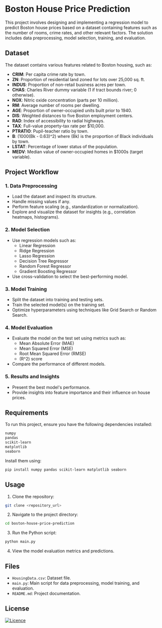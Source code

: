# Boston House Price Prediction

This project involves designing and implementing a regression model to predict Boston house prices based on a dataset containing features such as the number of rooms, crime rates, and other relevant factors. The solution includes data preprocessing, model selection, training, and evaluation.

## Dataset

The dataset contains various features related to Boston housing, such as:
- **CRIM**: Per capita crime rate by town.
- **ZN**: Proportion of residential land zoned for lots over 25,000 sq. ft.
- **INDUS**: Proportion of non-retail business acres per town.
- **CHAS**: Charles River dummy variable (1 if tract bounds river; 0 otherwise).
- **NOX**: Nitric oxide concentration (parts per 10 million).
- **RM**: Average number of rooms per dwelling.
- **AGE**: Proportion of owner-occupied units built prior to 1940.
- **DIS**: Weighted distances to five Boston employment centers.
- **RAD**: Index of accessibility to radial highways.
- **TAX**: Full-value property-tax rate per $10,000.
- **PTRATIO**: Pupil-teacher ratio by town.
- **B**: \(1000(Bk - 0.63)^2\) where \(Bk\) is the proportion of Black individuals by town.
- **LSTAT**: Percentage of lower status of the population.
- **MEDV**: Median value of owner-occupied homes in $1000s (target variable).

## Project Workflow

### 1. Data Preprocessing
- Load the dataset and inspect its structure.
- Handle missing values if any.
- Perform feature scaling (e.g., standardization or normalization).
- Explore and visualize the dataset for insights (e.g., correlation heatmaps, histograms).

### 2. Model Selection
- Use regression models such as:
  - Linear Regression
  - Ridge Regression
  - Lasso Regression
  - Decision Tree Regressor
  - Random Forest Regressor
  - Gradient Boosting Regressor
- Use cross-validation to select the best-performing model.

### 3. Model Training
- Split the dataset into training and testing sets.
- Train the selected model(s) on the training set.
- Optimize hyperparameters using techniques like Grid Search or Random Search.

### 4. Model Evaluation
- Evaluate the model on the test set using metrics such as:
  - Mean Absolute Error (MAE)
  - Mean Squared Error (MSE)
  - Root Mean Squared Error (RMSE)
  - \(R^2\) score
- Compare the performance of different models.

### 5. Results and Insights
- Present the best model's performance.
- Provide insights into feature importance and their influence on house prices.

## Requirements

To run this project, ensure you have the following dependencies installed:

```bash
numpy
pandas
scikit-learn
matplotlib
seaborn
```

Install them using:

```bash
pip install numpy pandas scikit-learn matplotlib seaborn
```

## Usage

1. Clone the repository:

```bash
git clone <repository_url>
```

2. Navigate to the project directory:

```bash
cd boston-house-price-prediction
```

3. Run the Python script:

```bash
python main.py
```

4. View the model evaluation metrics and predictions.

## Files

- `HousingData.csv`: Dataset file.
- `main.py`: Main script for data preprocessing, model training, and evaluation.
- `README.md`: Project documentation.

## License

[![Licence](https://img.shields.io/github/license/Ileriayo/markdown-badges?style=for-the-badge)](./LICENSE)

